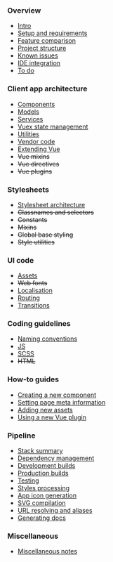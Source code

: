 
### Overview

- [Intro](README.md)
- [Setup and requirements](overview/setup.md)
- [Feature comparison](overview/comparison.md)
- [Project structure](overview/project-structure.md)
- [Known issues](overview/known-issues.md)
- [IDE integration](overview/ide.md)
- [To do](overview/todo.md)

### Client app architecture

- [Components](app/components.md)
- [Models](app/models.md)
- [Services](app/services.md)
- [Vuex state management](app/vuex.md)
- [Utilities](app/utilities.md)
- [Vendor code](app/vendor.md)
- [Extending Vue](app/vue.md)
- ~~Vue mixins~~
- ~~Vue directives~~
- ~~Vue plugins~~

### Stylesheets

- [Stylesheet architecture](stylesheets/stylesheet-architecture.md)
- ~~Classnames and selectors~~<!-- (ui/style-selectors.md) -->
- ~~Constants~~<!-- (ui/style-constants.md) -->
- ~~Mixins~~<!-- (ui/scss-mixins.md) -->
- ~~Global base styling~~<!-- (ui/global-styles.md) -->
- ~~Style utilities~~<!-- (ui/style-utilities.md) -->

### UI code

- [Assets](ui/assets.md)
- ~~Web fonts~~
- [Localisation](ui/localisation.md)
- [Routing](ui/routing.md)
- [Transitions](ui/transitions.md)

### Coding guidelines

- [Naming conventions](conventions/naming.md)
- [JS](conventions/js.md)
- [SCSS](conventions/scss.md)
- ~~HTML~~

### How-to guides

- [Creating a new component](howto/creating-components.md)
- [Setting page meta information](howto/meta.md)
- [Adding new assets](howto/new-assets.md)
- [Using a new Vue plugin](howto/vue-plugin.md)

### Pipeline

- [Stack summary](pipeline/stack.md)
- [Dependency management](pipeline/dependencies.md)
- [Development builds](pipeline/development.md)
- [Production builds](pipeline/production.md)
- [Testing](pipeline/testing.md)
- [Styles processing](pipeline/styles.md)
- [App icon generation](pipeline/app-icons.md)
- [SVG compilation](pipeline/svg-compilation.md)
- [URL resolving and aliases](pipeline/urls.md)
- [Generating docs](pipeline/docs.md)

### Miscellaneous

- [Miscellaneous notes](notes.md)
